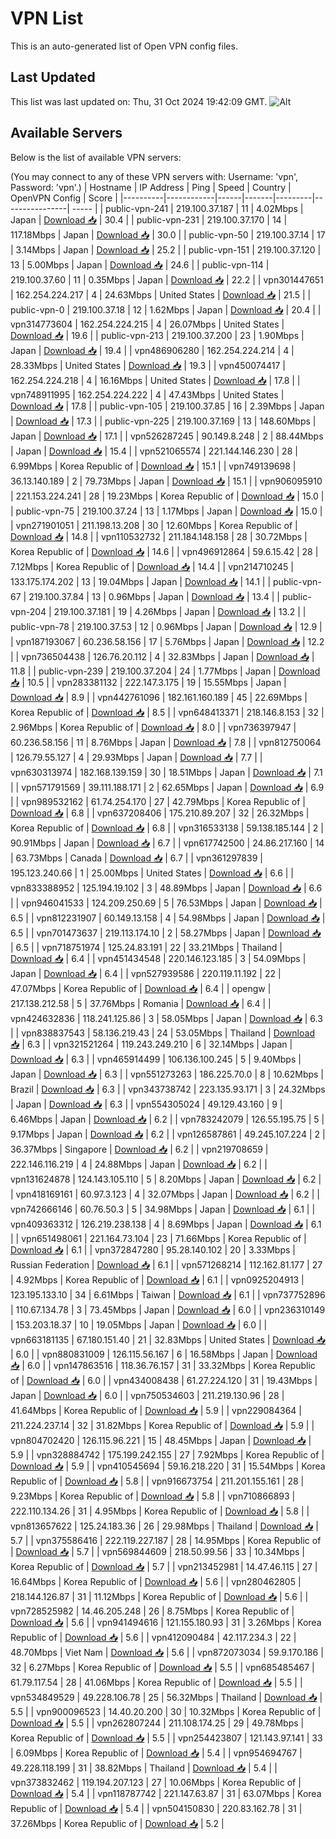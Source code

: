 # VPN List

This is an auto-generated list of Open VPN config files.

## Last Updated

This list was last updated on: Thu, 31 Oct 2024 19:42:09 GMT.
![Alt](https://repobeats.axiom.co/api/embed/186b98318ef1479477931607c1ad7d823f12451f.svg "Repobeats analytics image")

## Available Servers

Below is the list of available VPN servers:

(You may connect to any of these VPN servers with: Username: 'vpn', Password: 'vpn'.)
| Hostname | IP Address | Ping | Speed | Country | OpenVPN Config | Score |
|----------|------------|------|-------|---------|----------------| ----- |
| public-vpn-241 | 219.100.37.187 | 11 | 4.02Mbps | Japan | [Download 📥](./configs/server_0_JP.ovpn) | 30.4 |
| public-vpn-231 | 219.100.37.170 | 14 | 117.18Mbps | Japan | [Download 📥](./configs/server_1_JP.ovpn) | 30.0 |
| public-vpn-50 | 219.100.37.14 | 17 | 3.14Mbps | Japan | [Download 📥](./configs/server_2_JP.ovpn) | 25.2 |
| public-vpn-151 | 219.100.37.120 | 13 | 5.00Mbps | Japan | [Download 📥](./configs/server_3_JP.ovpn) | 24.6 |
| public-vpn-114 | 219.100.37.60 | 11 | 0.35Mbps | Japan | [Download 📥](./configs/server_4_JP.ovpn) | 22.2 |
| vpn301447651 | 162.254.224.217 | 4 | 24.63Mbps | United States | [Download 📥](./configs/server_5_US.ovpn) | 21.5 |
| public-vpn-0 | 219.100.37.18 | 12 | 1.62Mbps | Japan | [Download 📥](./configs/server_6_JP.ovpn) | 20.4 |
| vpn314773604 | 162.254.224.215 | 4 | 26.07Mbps | United States | [Download 📥](./configs/server_7_US.ovpn) | 19.6 |
| public-vpn-213 | 219.100.37.200 | 23 | 1.90Mbps | Japan | [Download 📥](./configs/server_8_JP.ovpn) | 19.4 |
| vpn486906280 | 162.254.224.214 | 4 | 28.33Mbps | United States | [Download 📥](./configs/server_9_US.ovpn) | 19.3 |
| vpn450074417 | 162.254.224.218 | 4 | 16.16Mbps | United States | [Download 📥](./configs/server_10_US.ovpn) | 17.8 |
| vpn748911995 | 162.254.224.222 | 4 | 47.43Mbps | United States | [Download 📥](./configs/server_11_US.ovpn) | 17.8 |
| public-vpn-105 | 219.100.37.85 | 16 | 2.39Mbps | Japan | [Download 📥](./configs/server_12_JP.ovpn) | 17.3 |
| public-vpn-225 | 219.100.37.169 | 13 | 148.60Mbps | Japan | [Download 📥](./configs/server_13_JP.ovpn) | 17.1 |
| vpn526287245 | 90.149.8.248 | 2 | 88.44Mbps | Japan | [Download 📥](./configs/server_14_JP.ovpn) | 15.4 |
| vpn521065574 | 221.144.146.230 | 28 | 6.99Mbps | Korea Republic of | [Download 📥](./configs/server_15_KR.ovpn) | 15.1 |
| vpn749139698 | 36.13.140.189 | 2 | 79.73Mbps | Japan | [Download 📥](./configs/server_16_JP.ovpn) | 15.1 |
| vpn906095910 | 221.153.224.241 | 28 | 19.23Mbps | Korea Republic of | [Download 📥](./configs/server_17_KR.ovpn) | 15.0 |
| public-vpn-75 | 219.100.37.24 | 13 | 1.17Mbps | Japan | [Download 📥](./configs/server_18_JP.ovpn) | 15.0 |
| vpn271901051 | 211.198.13.208 | 30 | 12.60Mbps | Korea Republic of | [Download 📥](./configs/server_19_KR.ovpn) | 14.8 |
| vpn110532732 | 211.184.148.158 | 28 | 30.72Mbps | Korea Republic of | [Download 📥](./configs/server_20_KR.ovpn) | 14.6 |
| vpn496912864 | 59.6.15.42 | 28 | 7.12Mbps | Korea Republic of | [Download 📥](./configs/server_21_KR.ovpn) | 14.4 |
| vpn214710245 | 133.175.174.202 | 13 | 19.04Mbps | Japan | [Download 📥](./configs/server_22_JP.ovpn) | 14.1 |
| public-vpn-67 | 219.100.37.84 | 13 | 0.96Mbps | Japan | [Download 📥](./configs/server_23_JP.ovpn) | 13.4 |
| public-vpn-204 | 219.100.37.181 | 19 | 4.26Mbps | Japan | [Download 📥](./configs/server_24_JP.ovpn) | 13.2 |
| public-vpn-78 | 219.100.37.53 | 12 | 0.96Mbps | Japan | [Download 📥](./configs/server_25_JP.ovpn) | 12.9 |
| vpn187193067 | 60.236.58.156 | 17 | 5.76Mbps | Japan | [Download 📥](./configs/server_26_JP.ovpn) | 12.2 |
| vpn736504438 | 126.76.20.112 | 4 | 32.83Mbps | Japan | [Download 📥](./configs/server_27_JP.ovpn) | 11.8 |
| public-vpn-239 | 219.100.37.204 | 24 | 1.77Mbps | Japan | [Download 📥](./configs/server_28_JP.ovpn) | 10.5 |
| vpn283381132 | 222.147.3.175 | 19 | 15.55Mbps | Japan | [Download 📥](./configs/server_29_JP.ovpn) | 8.9 |
| vpn442761096 | 182.161.160.189 | 45 | 22.69Mbps | Korea Republic of | [Download 📥](./configs/server_30_KR.ovpn) | 8.5 |
| vpn648413371 | 218.146.8.153 | 32 | 2.96Mbps | Korea Republic of | [Download 📥](./configs/server_31_KR.ovpn) | 8.0 |
| vpn736397947 | 60.236.58.156 | 11 | 8.76Mbps | Japan | [Download 📥](./configs/server_32_JP.ovpn) | 7.8 |
| vpn812750064 | 126.79.55.127 | 4 | 29.93Mbps | Japan | [Download 📥](./configs/server_33_JP.ovpn) | 7.7 |
| vpn630313974 | 182.168.139.159 | 30 | 18.51Mbps | Japan | [Download 📥](./configs/server_34_JP.ovpn) | 7.1 |
| vpn571791569 | 39.111.188.171 | 2 | 62.65Mbps | Japan | [Download 📥](./configs/server_35_JP.ovpn) | 6.9 |
| vpn989532162 | 61.74.254.170 | 27 | 42.79Mbps | Korea Republic of | [Download 📥](./configs/server_36_KR.ovpn) | 6.8 |
| vpn637208406 | 175.210.89.207 | 32 | 26.32Mbps | Korea Republic of | [Download 📥](./configs/server_37_KR.ovpn) | 6.8 |
| vpn316533138 | 59.138.185.144 | 2 | 90.91Mbps | Japan | [Download 📥](./configs/server_38_JP.ovpn) | 6.7 |
| vpn617742500 | 24.86.217.160 | 14 | 63.73Mbps | Canada | [Download 📥](./configs/server_39_CA.ovpn) | 6.7 |
| vpn361297839 | 195.123.240.66 | 1 | 25.00Mbps | United States | [Download 📥](./configs/server_40_US.ovpn) | 6.6 |
| vpn833388952 | 125.194.19.102 | 3 | 48.89Mbps | Japan | [Download 📥](./configs/server_41_JP.ovpn) | 6.6 |
| vpn946041533 | 124.209.250.69 | 5 | 76.53Mbps | Japan | [Download 📥](./configs/server_42_JP.ovpn) | 6.5 |
| vpn812231907 | 60.149.13.158 | 4 | 54.98Mbps | Japan | [Download 📥](./configs/server_43_JP.ovpn) | 6.5 |
| vpn701473637 | 219.113.174.10 | 2 | 58.27Mbps | Japan | [Download 📥](./configs/server_44_JP.ovpn) | 6.5 |
| vpn718751974 | 125.24.83.191 | 22 | 33.21Mbps | Thailand | [Download 📥](./configs/server_45_TH.ovpn) | 6.4 |
| vpn451434548 | 220.146.123.185 | 3 | 54.09Mbps | Japan | [Download 📥](./configs/server_46_JP.ovpn) | 6.4 |
| vpn527939586 | 220.119.11.192 | 22 | 47.07Mbps | Korea Republic of | [Download 📥](./configs/server_47_KR.ovpn) | 6.4 |
| opengw | 217.138.212.58 | 5 | 37.76Mbps | Romania | [Download 📥](./configs/server_48_RO.ovpn) | 6.4 |
| vpn424632836 | 118.241.125.86 | 3 | 58.05Mbps | Japan | [Download 📥](./configs/server_49_JP.ovpn) | 6.3 |
| vpn838837543 | 58.136.219.43 | 24 | 53.05Mbps | Thailand | [Download 📥](./configs/server_50_TH.ovpn) | 6.3 |
| vpn321521264 | 119.243.249.210 | 6 | 32.14Mbps | Japan | [Download 📥](./configs/server_51_JP.ovpn) | 6.3 |
| vpn465914499 | 106.136.100.245 | 5 | 9.40Mbps | Japan | [Download 📥](./configs/server_52_JP.ovpn) | 6.3 |
| vpn551273263 | 186.225.70.0 | 8 | 10.62Mbps | Brazil | [Download 📥](./configs/server_53_BR.ovpn) | 6.3 |
| vpn343738742 | 223.135.93.171 | 3 | 24.32Mbps | Japan | [Download 📥](./configs/server_54_JP.ovpn) | 6.3 |
| vpn554305024 | 49.129.43.160 | 9 | 6.46Mbps | Japan | [Download 📥](./configs/server_55_JP.ovpn) | 6.2 |
| vpn783242079 | 126.55.195.75 | 5 | 9.17Mbps | Japan | [Download 📥](./configs/server_56_JP.ovpn) | 6.2 |
| vpn126587861 | 49.245.107.224 | 2 | 36.37Mbps | Singapore | [Download 📥](./configs/server_57_SG.ovpn) | 6.2 |
| vpn219708659 | 222.146.116.219 | 4 | 24.88Mbps | Japan | [Download 📥](./configs/server_58_JP.ovpn) | 6.2 |
| vpn131624878 | 124.143.105.110 | 5 | 8.20Mbps | Japan | [Download 📥](./configs/server_59_JP.ovpn) | 6.2 |
| vpn418169161 | 60.97.3.123 | 4 | 32.07Mbps | Japan | [Download 📥](./configs/server_60_JP.ovpn) | 6.2 |
| vpn742666146 | 60.76.50.3 | 5 | 34.98Mbps | Japan | [Download 📥](./configs/server_61_JP.ovpn) | 6.1 |
| vpn409363312 | 126.219.238.138 | 4 | 8.69Mbps | Japan | [Download 📥](./configs/server_62_JP.ovpn) | 6.1 |
| vpn651498061 | 221.164.73.104 | 23 | 71.66Mbps | Korea Republic of | [Download 📥](./configs/server_63_KR.ovpn) | 6.1 |
| vpn372847280 | 95.28.140.102 | 20 | 3.33Mbps | Russian Federation | [Download 📥](./configs/server_64_RU.ovpn) | 6.1 |
| vpn571268214 | 112.162.81.177 | 27 | 4.92Mbps | Korea Republic of | [Download 📥](./configs/server_65_KR.ovpn) | 6.1 |
| vpn0925204913 | 123.195.133.10 | 34 | 6.61Mbps | Taiwan | [Download 📥](./configs/server_66_TW.ovpn) | 6.1 |
| vpn737752896 | 110.67.134.78 | 3 | 73.45Mbps | Japan | [Download 📥](./configs/server_67_JP.ovpn) | 6.0 |
| vpn236310149 | 153.203.18.37 | 10 | 19.05Mbps | Japan | [Download 📥](./configs/server_68_JP.ovpn) | 6.0 |
| vpn663181135 | 67.180.151.40 | 21 | 32.83Mbps | United States | [Download 📥](./configs/server_69_US.ovpn) | 6.0 |
| vpn880831009 | 126.115.56.167 | 6 | 16.58Mbps | Japan | [Download 📥](./configs/server_70_JP.ovpn) | 6.0 |
| vpn147863516 | 118.36.76.157 | 31 | 33.32Mbps | Korea Republic of | [Download 📥](./configs/server_71_KR.ovpn) | 6.0 |
| vpn434008438 | 61.27.224.120 | 31 | 19.43Mbps | Japan | [Download 📥](./configs/server_72_JP.ovpn) | 6.0 |
| vpn750534603 | 211.219.130.96 | 28 | 41.64Mbps | Korea Republic of | [Download 📥](./configs/server_73_KR.ovpn) | 5.9 |
| vpn229084364 | 211.224.237.14 | 32 | 31.82Mbps | Korea Republic of | [Download 📥](./configs/server_74_KR.ovpn) | 5.9 |
| vpn804702420 | 126.115.96.221 | 15 | 48.45Mbps | Japan | [Download 📥](./configs/server_75_JP.ovpn) | 5.9 |
| vpn328884742 | 175.199.242.155 | 27 | 7.92Mbps | Korea Republic of | [Download 📥](./configs/server_76_KR.ovpn) | 5.9 |
| vpn410545694 | 59.16.218.220 | 31 | 15.54Mbps | Korea Republic of | [Download 📥](./configs/server_77_KR.ovpn) | 5.8 |
| vpn916673754 | 211.201.155.161 | 28 | 9.23Mbps | Korea Republic of | [Download 📥](./configs/server_78_KR.ovpn) | 5.8 |
| vpn710866893 | 222.110.134.26 | 31 | 4.95Mbps | Korea Republic of | [Download 📥](./configs/server_79_KR.ovpn) | 5.8 |
| vpn813657622 | 125.24.183.36 | 26 | 29.98Mbps | Thailand | [Download 📥](./configs/server_80_TH.ovpn) | 5.7 |
| vpn375586416 | 222.119.227.187 | 28 | 14.95Mbps | Korea Republic of | [Download 📥](./configs/server_81_KR.ovpn) | 5.7 |
| vpn569844609 | 218.50.99.56 | 33 | 10.34Mbps | Korea Republic of | [Download 📥](./configs/server_82_KR.ovpn) | 5.7 |
| vpn213452981 | 14.47.46.115 | 27 | 16.64Mbps | Korea Republic of | [Download 📥](./configs/server_83_KR.ovpn) | 5.6 |
| vpn280462805 | 218.144.126.87 | 31 | 11.12Mbps | Korea Republic of | [Download 📥](./configs/server_84_KR.ovpn) | 5.6 |
| vpn728525982 | 14.46.205.248 | 26 | 8.75Mbps | Korea Republic of | [Download 📥](./configs/server_85_KR.ovpn) | 5.6 |
| vpn941494616 | 121.155.180.93 | 31 | 3.26Mbps | Korea Republic of | [Download 📥](./configs/server_86_KR.ovpn) | 5.6 |
| vpn412090484 | 42.117.234.3 | 22 | 48.70Mbps | Viet Nam | [Download 📥](./configs/server_87_VN.ovpn) | 5.6 |
| vpn872073034 | 59.9.170.186 | 32 | 6.27Mbps | Korea Republic of | [Download 📥](./configs/server_88_KR.ovpn) | 5.5 |
| vpn685485467 | 61.79.117.54 | 28 | 41.06Mbps | Korea Republic of | [Download 📥](./configs/server_89_KR.ovpn) | 5.5 |
| vpn534849529 | 49.228.106.78 | 25 | 56.32Mbps | Thailand | [Download 📥](./configs/server_90_TH.ovpn) | 5.5 |
| vpn900096523 | 14.40.20.200 | 30 | 10.32Mbps | Korea Republic of | [Download 📥](./configs/server_91_KR.ovpn) | 5.5 |
| vpn262807244 | 211.108.174.25 | 29 | 49.78Mbps | Korea Republic of | [Download 📥](./configs/server_92_KR.ovpn) | 5.5 |
| vpn254423807 | 121.143.97.141 | 33 | 6.09Mbps | Korea Republic of | [Download 📥](./configs/server_93_KR.ovpn) | 5.4 |
| vpn954694767 | 49.228.118.199 | 31 | 38.82Mbps | Thailand | [Download 📥](./configs/server_94_TH.ovpn) | 5.4 |
| vpn373832462 | 119.194.207.123 | 27 | 10.06Mbps | Korea Republic of | [Download 📥](./configs/server_95_KR.ovpn) | 5.4 |
| vpn118787742 | 221.147.63.87 | 31 | 63.07Mbps | Korea Republic of | [Download 📥](./configs/server_96_KR.ovpn) | 5.4 |
| vpn504150830 | 220.83.162.78 | 31 | 37.26Mbps | Korea Republic of | [Download 📥](./configs/server_97_KR.ovpn) | 5.2 |
